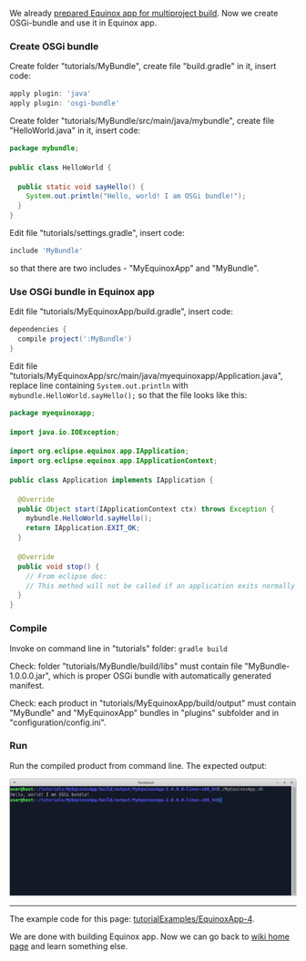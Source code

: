 We already [prepared Equinox app for multiproject build](Prepare-Equinox-app-for-multiproject-build). Now we create OSGi-bundle and use it in Equinox app.

### Create OSGi bundle

Create folder "tutorials/MyBundle", create file "build.gradle" in it, insert code:

```groovy
apply plugin: 'java'
apply plugin: 'osgi-bundle'
```

Create folder "tutorials/MyBundle/src/main/java/mybundle", create file "HelloWorld.java" in it, insert code:

```java
package mybundle;

public class HelloWorld {

  public static void sayHello() {
    System.out.println("Hello, world! I am OSGi bundle!");
  }
}
```

Edit file "tutorials/settings.gradle", insert code:

```groovy
include 'MyBundle'
```
so that there are two includes - "MyEquinoxApp" and "MyBundle".

### Use OSGi bundle in Equinox app

Edit file "tutorials/MyEquinoxApp/build.gradle", insert code:

```groovy
dependencies {
  compile project(':MyBundle')
}
```

Edit file "tutorials/MyEquinoxApp/src/main/java/myequinoxapp/Application.java", replace line containing `System.out.println` with `mybundle.HelloWorld.sayHello();` so that the file looks like this:

```java
package myequinoxapp;

import java.io.IOException;

import org.eclipse.equinox.app.IApplication;
import org.eclipse.equinox.app.IApplicationContext;

public class Application implements IApplication {

  @Override
  public Object start(IApplicationContext ctx) throws Exception {
    mybundle.HelloWorld.sayHello();
    return IApplication.EXIT_OK;
  }

  @Override
  public void stop() {
    // From eclipse doc:
    // This method will not be called if an application exits normally from the start(IApplicationContext) method. 
  }
}
```

### Compile

Invoke on command line in "tutorials" folder: `gradle build`

Check: folder "tutorials/MyBundle/build/libs" must contain file "MyBundle-1.0.0.0.jar", which is proper OSGi bundle with automatically generated manifest.

Check: each product in "tutorials/MyEquinoxApp/build/output" must contain "MyBundle" and "MyEquinoxApp" bundles in "plugins" subfolder and in "configuration/config.ini". 

### Run

Run the compiled product from command line. The expected output:

 ![EquinoxApp-4-run-1](images/EquinoxApp-4-run-1.png "EquinoxApp-4-run-1")

---

The example code for this page: [tutorialExamples/EquinoxApp-4](../tree/master/tutorialExamples/EquinoxApp-4).

We are done with building Equinox app. Now we can go back to [wiki home page](Home) and learn something else.